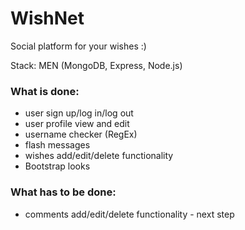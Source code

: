 # WishNet

Social platform for your wishes :)

Stack: MEN (MongoDB, Express, Node.js)

### What is done:
* user sign up/log in/log out
* user profile view and edit
* username checker (RegEx)
* flash messages
* wishes add/edit/delete functionality
* Bootstrap looks

### What has to be done:
* comments add/edit/delete functionality - next step